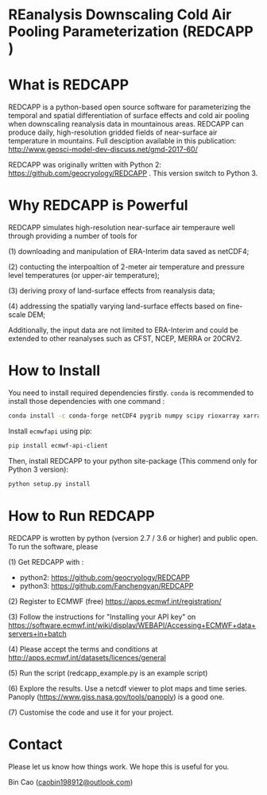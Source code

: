 # REanalysis Downscaling Cold Air Pooling Parameterization (REDCAPP )

# What is REDCAPP
REDCAPP is a python-based open source software for parameterizing the temporal and spatial differentiation of surface effects and cold air pooling when downscaling reanalysis data in mountainous areas. REDCAPP can produce daily, high-resolution gridded fields of near-surface air temperature in mountains.
Full desciption available in this publication: http://www.geosci-model-dev-discuss.net/gmd-2017-60/

REDCAPP was originally written with Python 2:  <https://github.com/geocryology/REDCAPP> . This version switch to Python 3.


# Why REDCAPP is Powerful 
REDCAPP simulates high-resolution near-surface air temperaure well through providing a number of tools for

(1) downloading and manipulation of ERA-Interim data saved as netCDF4;

(2) contucting the interpoaltion of 2-meter air temperature and pressure level temperatures (or upper-air temperature);

(3) deriving proxy of land-surface effects from reanalysis data;

(4) addressing the spatially varying land-surface effects based on fine-scale DEM;


Additionally, the input data are not limited to ERA-Interim and could be extended to other reanalyses such as CFST, NCEP, MERRA or 20CRV2.

# How to Install

You need to install required dependencies firstly. `conda` is recommended to install those dependencies with one command :

```bash
conda install -c conda-forge netCDF4 pygrib numpy scipy rioxarray xarray -y
```

Install `ecmwfapi` using pip:

```bash
pip install ecmwf-api-client
```

Then, install REDCAPP to your python site-package (This commend only for Python 3 version):

```bash
python setup.py install
```

# How to Run REDCAPP
REDCAPP is wrotten by python (version 2.7 / 3.6 or higher) and public open. To run the software, please

(1) Get REDCAPP with :

- python2: <https://github.com/geocryology/REDCAPP>  
- python3: <https://github.com/Fanchengyan/REDCAPP>

(2) Register to ECMWF (free) https://apps.ecmwf.int/registration/

(3) Follow the instructions for "Installing your API key" on
    https://software.ecmwf.int/wiki/display/WEBAPI/Accessing+ECMWF+data+servers+in+batch

(4)  Please accept the terms and conditions at <http://apps.ecmwf.int/datasets/licences/general>

(5) Run the script (redcapp_example.py is an example script)

(6) Explore the results. Use a netcdf viewer to plot maps and time series.
    Panoply (https://www.giss.nasa.gov/tools/panoply) is a good one.

(7) Customise the code and use it for your project.



# Contact
Please let us know how things work. We hope this is useful for you.

Bin Cao (caobin198912@outlook.com)
